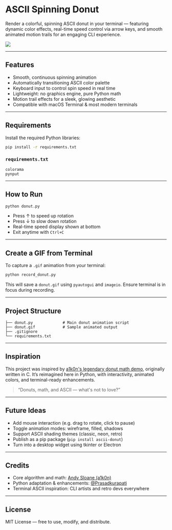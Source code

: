 # ASCII Spinning Donut

Render a colorful, spinning ASCII donut in your terminal — featuring dynamic color effects, real-time speed control via arrow keys, and smooth animated motion trails for an engaging CLI experience.

![](./donut.gif)

---

## Features

- Smooth, continuous spinning animation
- Automatically transitioning ASCII color palette
- Keyboard input to control spin speed in real time
- Lightweight: no graphics engine, pure Python math
- Motion trail effects for a sleek, glowing aesthetic
- Compatible with macOS Terminal & most modern terminals

---

## Requirements

Install the required Python libraries:

```bash
pip install -r requirements.txt
```

### `requirements.txt`

```text
colorama
pynput
```

---

## How to Run

```bash
python donut.py
```

- Press ↑ to speed up rotation
- Press ↓ to slow down rotation
- Real-time speed display shown at bottom
- Exit anytime with `Ctrl+C`

---

## Create a GIF from Terminal

To capture a `.gif` animation from your terminal:

```bash
python record_donut.py
```

This will save a `donut.gif` using `pyautogui` and `imageio`. Ensure terminal is in focus during recording.

---

## Project Structure

```
├── donut.py             # Main donut animation script
├── donut.gif            # Sample animated output
├── .gitignore
└── requirements.txt
```

---

## Inspiration

This project was inspired by [a1k0n's legendary donut math demo](https://www.a1k0n.net/2011/07/20/donut-math.html), originally written in C. It’s reimagined here in Python, with interactivity, animated colors, and terminal-ready enhancements.

> “Donuts, math, and ASCII — what's not to love?”

---

## Future Ideas

- Add mouse interaction (e.g. drag to rotate, click to pause)
- Toggle animation modes: wireframe, filled, shadows
- Support ASCII shading themes (classic, neon, retro)
- Publish as a pip package (`pip install ascii-donut`)
- Turn into a desktop widget using tkinter or Electron

---

## Credits

- Core algorithm and math: [Andy Sloane (a1k0n)](https://www.a1k0n.net/2011/07/20/donut-math.html)
- Python adaptation & enhancements: [@Prasadkurapati](https://github.com/Prasadkurapati)
- Terminal ASCII inspiration: CLI artists and retro devs everywhere

---

## License

MIT License — free to use, modify, and distribute.
